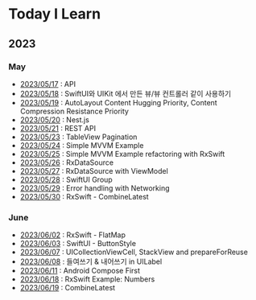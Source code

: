 # Today I Learn

## 2023
### May
* [2023/05/17](./Documentation/20230517.md) : API
* [2023/05/18](./Documentation/20230518.md) : SwiftUI와 UIKit 에서 만든 뷰/뷰 컨트롤러 같이 사용하기
* [2023/05/19](./Documentation/20230519.md) : AutoLayout Content Hugging Priority, Content Compression Resistance Priority
* [2023/05/20](./Documentation/20230520.md) : Nest.js
* [2023/05/21](./Documentation/20230521.md) : REST API
* [2023/05/23](./Documentation/20230523.md) : TableView Pagination
* [2023/05/24](./Documentation/20230524.md) : Simple MVVM Example
* [2023/05/25](./Documentation/20230525.md) : Simple MVVM Example refactoring with RxSwift
* [2023/05/26](./Documentation/20230526.md) : RxDataSource
* [2023/05/27](./Documentation/20230527.md) : RxDataSource with ViewModel
* [2023/05/28](./Documentation/20230528.md) : SwiftUI Group
* [2023/05/29](./Documentation/20230529.md) : Error handling with Networking
* [2023/05/30](./Documentation/20230530.md) : RxSwift - CombineLatest

### June
* [2023/06/02](./Documentation/20230602.md) : RxSwift - FlatMap
* [2023/06/03](./Documentation/20230603.md) : SwiftUI - ButtonStyle
* [2023/06/07](./Documentation/20230607.md) : UICollectionViewCell, StackView and prepareForReuse
* [2023/06/08](./Documentation/20230608.md) : 들여쓰기 & 내어쓰기 in UILabel
* [2023/06/11](./Documentation/20230611.md) : Android Compose First
* [2023/06/18](./Documentation/20230618.md) : RxSwift Example: Numbers
* [2023/06/19](./Documentation/20230619.md) : CombineLatest